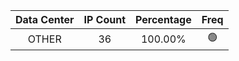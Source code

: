 | Data Center | IP Count | Percentage | Freq |
|:------------:|:--------:|:-----------:|:-----:|
| OTHER | 36 | 100.00% | 🟢 |